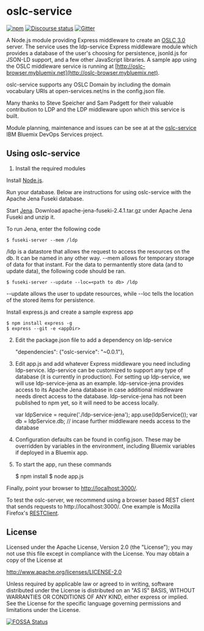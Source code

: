 # oslc-service

[![npm](https://img.shields.io/npm/v/oslc-service)](https://www.npmjs.com/package/oslc-service)
[![Discourse status](https://img.shields.io/discourse/https/meta.discourse.org/status.svg)](https://forum.open-services.net/)
[![Gitter](https://img.shields.io/gitter/room/nwjs/nw.js.svg)](https://gitter.im/OSLC/chat)

A Node.js module providing Express middleware to create an [OSLC 3.0](https://tools.oasis-open.org/version-control/svn/oslc-core/trunk/specs/oslc-core.html) server. The service uses the ldp-service Express middleware module which provides a database of the user's choosing for persistence, jsonld.js for JSON-LD support, and a few other JavaScript libraries.  A sample app using the OSLC middleware service is running at [http://oslc-browser.mybluemix.net](http://oslc-browser.mybluemix.net).

oslc-service supports any OSLC Domain by including the domain vocabulary URIs at open-services.net/ns in the config.json file.

Many thanks to Steve Speicher and Sam Padgett for their valuable contribution to LDP and the LDP middleware upon which this service is built.

Module planning, maintenance and issues can be see at at the [oslc-service](https://hub.jazz.net/project/jamsden/oslc-service/overview) IBM Bluemix DevOps Services project.


## Using oslc-service

1) Install the required modules

Install [Node.js](http://nodejs.org).

Run your database. Below are instructions for using oslc-service with the Apache Jena Fuseki database.

Start [Jena](https://jena.apache.org/download/index.cgi). Download apache-jena-fuseki-2.4.1.tar.gz under Apache Jena Fuseki and unzip it.

To run Jena, enter the following code

	$ fuseki-server --mem /ldp

/ldp is a datastore that allows the request to access the resources on the db. It can be named in any other way. --mem allows for temporary storage of data
for that instant. For the data to permantently store data (and to update data), the following code should be ran.

	$ fuseki-server --update --loc=<path to db> /ldp

--update allows the user to update resources, while --loc tells the location of the stored items for persistence.

Install express.js and create a sample express app

	$ npm install express -g
	$ express --git -e <appDir>

2) Edit the package.json file to add a dependency on ldp-service

	"dependencies": {"oslc-service": "~0.0.1"},

3) Edit app.js and add whatever Express middleware you need including ldp-service. ldp-service can be customized to support any type of database (it is currently in production). For setting up ldp-service, we will use ldp-service-jena as an example. ldp-service-jena provides access to its Apache Jena database in case additional middleware needs direct access to the database. ldp-service-jena has not been published to npm yet, so it will need to be access locally.

	var ldpService = require('./ldp-service-jena');
	app.use(ldpService());
	var db = ldpService.db; // incase further middleware needs access to the database

4) Configuration defaults can be found in config.json. These may be overridden by variables in the environment, including Bluemix variables if deployed in a Bluemix app.

5) To start the app, run these commands

    $ npm install
    $ node app.js

Finally, point your browser to
[http://localhost:3000/](http://localhost:3000/).

To test the oslc-server, we recommend using a browser based REST client that sends requests to http://localhost:3000/. One example is Mozilla Firefox's [RESTClient](https://addons.mozilla.org/en-US/firefox/addon/restclient/).

## License

Licensed under the Apache License, Version 2.0 (the "License");
you may not use this file except in compliance with the License.
You may obtain a copy of the License at

   http://www.apache.org/licenses/LICENSE-2.0

Unless required by applicable law or agreed to in writing, software
distributed under the License is distributed on an "AS IS" BASIS,
WITHOUT WARRANTIES OR CONDITIONS OF ANY KIND, either express or implied.
See the License for the specific language governing permissions and
limitations under the License.

[![FOSSA Status](https://app.fossa.io/api/projects/git%2Bgithub.com%2FOSLC%2Foslc-service.svg?type=large)](https://app.fossa.io/projects/git%2Bgithub.com%2FOSLC%2Foslc-service?ref=badge_large)
